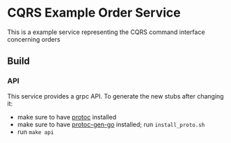 # CQRS Example Order Service

This is a example service representing the CQRS command interface concerning orders

## Build

### API
This service provides a grpc API. To generate the new stubs after changing it:
* make sure to have [protoc](https://github.com/protocolbuffers/protobuf/releases) installed
* make sure to have [protoc-gen-go](https://github.com/golang/protobuf) installed; run `install_proto.sh`
* run `make api`
